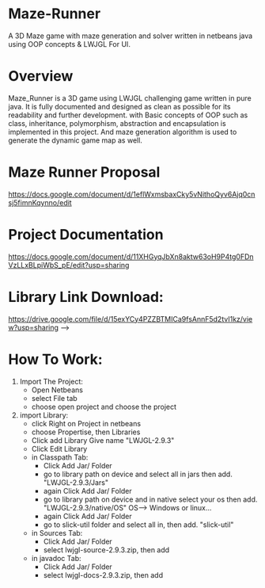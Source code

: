 # Maze-Runner
A 3D Maze game with maze generation and solver written in netbeans java using OOP concepts & LWJGL For UI. 
# Overview 
Maze_Runner is a 3D game using LWJGL challenging game written in pure java. It is fully documented and designed as clean as possible for its readability and further development. with Basic concepts of OOP such as class, inheritance, polymorphism, abstraction and encapsulation is implemented in this project. And maze generation algorithm is used to generate the dynamic game map as well.
# Maze Runner Proposal 
  https://docs.google.com/document/d/1eflWxmsbaxCky5vNithoQyv6Ajq0cnsj5fimnKqynno/edit
# Project Documentation
  https://docs.google.com/document/d/11XHGyqJbXn8aktw63oH9P4tg0FDnVzLLxBLpiWbS_pE/edit?usp=sharing
# Library Link Download:
  https://drive.google.com/file/d/15exYCy4PZZBTMICa9fsAnnF5d2tvI1kz/view?usp=sharing -->
# How To Work:
 1. Import The Project:
    - Open Netbeans 
    - select File tab
    - choose open project and choose the project
 2. import Library:
    - click Right on Project in netbeans
    - choose Propertise, then Libraries
    - Click add Library Give name "LWJGL-2.9.3"
    - Click Edit Library
    - in Classpath Tab:
      - Click Add Jar/ Folder
      - go to library path on device and select all in jars then add. "LWJGL-2.9.3/Jars"
      - again Click Add Jar/ Folder
      - go to library path on device and in native select your os then add. "LWJGL-2.9.3/native/OS" OS--> Windows or linux...
      - again Click Add Jar/ Folder
      - go to slick-util folder and select all in, then add. "slick-util"
    - in Sources Tab:
      - Click Add Jar/ Folder
      - select lwjgl-source-2.9.3.zip, then add
    - in javadoc Tab:
      - Click Add Jar/ Folder
      - select lwjgl-docs-2.9.3.zip, then add
   
   
